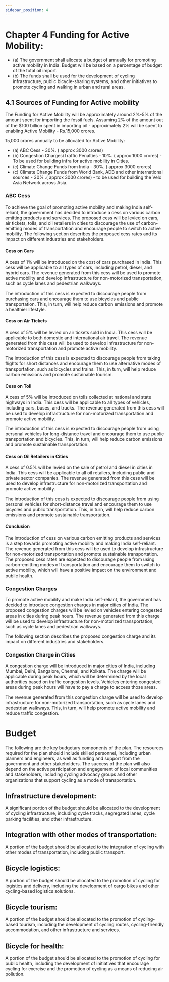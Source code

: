 ```yaml
---
sidebar_position: 4
---
```


# Chapter 4  Funding for Active Mobility:

- (a) The government shall allocate a budget of  annually for promoting active mobility in India. Budget will be based on a percentage of budget of the total oil import.
- (b) The funds shall be used for the development of cycling infrastructure, public bicycle-sharing systems, and other initiatives to promote cycling and walking in urban and rural areas.
 

##  4.1 Sources of Funding for Active mobility

The Funding for  Active Mobility will be approximately around 2%-5% of the amount spent for importing the fossil fuels.
Assuming 2% of the amount out of the $100 billion spent in importing oil - approximately 2% will be spent to enabling Active Mobility - Rs.15,000 crores.

15,000 crores annually to be allocated for Active Mobility:


- (a)  ABC Cess - 30%. ( approx 3000 crores)
- (b)  Congestion Charges/Traffic Penalties - 10%. ( approx 1000 crores) - To be used for building infra for active mobility in Cities.
- (c)  Climate Change Funds from India  - 30%. ( approx 3000 crores)
- (c)  Climate Change Funds from World Bank, ADB and other international sources - 30% .( approx 3000 crores) - to be used for building the Velo Asia Network across Asia.

### ABC Cess

To achieve the goal of promoting active mobility and making India self-reliant, the government has decided to introduce a cess on various carbon emitting products and services. The proposed cess will be levied on cars, air tickets, tolls, and oil retailers in cities to discourage the use of carbon-emitting modes of transportation and encourage people to switch to active mobility.
The following section describes the proposed cess rates and its impact on different industries and stakeholders.


#### Cess on Cars

A cess of 1% will be introduced on the cost of cars purchased in India. This cess will be applicable to all types of cars, including petrol, diesel, and hybrid cars. The revenue generated from this cess will be used to promote active mobility and develop infrastructure for non-motorized transportation, such as cycle lanes and pedestrian walkways.

The introduction of this cess is expected to discourage people from purchasing cars and encourage them to use bicycles and public transportation. This, in turn, will help reduce carbon emissions and promote a healthier lifestyle.

####   Cess on Air Tickets

A cess of 5% will be levied on air tickets sold in India. This cess will be applicable to both domestic and international air travel. The revenue generated from this cess will be used to develop infrastructure for non-motorized transportation and promote active mobility.

The introduction of this cess is expected to discourage people from taking flights for short distances and encourage them to use alternative modes of transportation, such as bicycles and trains. This, in turn, will help reduce carbon emissions and promote sustainable tourism.

####  Cess on Toll

A cess of 5% will be introduced on tolls collected at national and state highways in India. This cess will be applicable to all types of vehicles, including cars, buses, and trucks. The revenue generated from this cess will be used to develop infrastructure for non-motorized transportation and promote active mobility.

The introduction of this cess is expected to discourage people from using personal vehicles for long-distance travel and encourage them to use public transportation and bicycles. This, in turn, will help reduce carbon emissions and promote sustainable transportation.

#### Cess on Oil Retailers in Cities

A cess of 0.5% will be levied on the sale of petrol and diesel in cities in India. This cess will be applicable to all oil retailers, including public and private sector companies. The revenue generated from this cess will be used to develop infrastructure for non-motorized transportation and promote active mobility.

The introduction of this cess is expected to discourage people from using personal vehicles for short-distance travel and encourage them to use bicycles and public transportation. This, in turn, will help reduce carbon emissions and promote sustainable transportation.

#### Conclusion

The introduction of cess on various carbon emitting products and services is a step towards promoting active mobility and making India self-reliant. The revenue generated from this cess will be used to develop infrastructure for non-motorized transportation and promote sustainable transportation. The proposed cess rates are expected to discourage people from using carbon-emitting modes of transportation and encourage them to switch to active mobility, which will have a positive impact on the environment and public health.


### Congestion Charges

To promote active mobility and make India self-reliant, the government has decided to introduce congestion charges in major cities of India. The proposed congestion charges will be levied on vehicles entering congested areas in cities during peak hours. The revenue generated from this charge will be used to develop infrastructure for non-motorized transportation, such as cycle lanes and pedestrian walkways.

The following section describes the proposed congestion charge and its impact on different industries and stakeholders.

### Congestion Charge in Cities

A congestion charge will be introduced in major cities of India, including Mumbai, Delhi, Bangalore, Chennai, and Kolkata. The charge will be applicable during peak hours, which will be determined by the local authorities based on traffic congestion levels. Vehicles entering congested areas during peak hours will have to pay a charge to access those areas.

The revenue generated from this congestion charge will be used to develop infrastructure for non-motorized transportation, such as cycle lanes and pedestrian walkways. This, in turn, will help promote active mobility and reduce traffic congestion.


# Budget 
 The following are the key budgetary components of the plan. The resources required for the plan should include skilled personnel, including urban planners and engineers, as well as funding and support from the government and other stakeholders. The success of the plan will also depend on the active participation and engagement of local communities and stakeholders, including cycling advocacy groups and other organizations that support cycling as a mode of transportation.

## Infrastructure development: 
A significant portion of the budget should be allocated to the development of cycling infrastructure, including cycle tracks, segregated lanes, cycle parking facilities, and other infrastructure.
## Integration with other modes of transportation: 
A portion of the budget should be allocated to the integration of cycling with other modes of transportation, including public transport.
## Bicycle logistics: 
A portion of the budget should be allocated to the promotion of cycling for logistics and delivery, including the development of cargo bikes and other cycling-based logistics solutions.
## Bicycle tourism: 
A portion of the budget should be allocated to the promotion of cycling-based tourism, including the development of cycling routes, cycling-friendly accommodation, and other infrastructure and services.
## Bicycle for health:
 A portion of the budget should be allocated to the promotion of cycling for public health, including the development of initiatives that encourage cycling for exercise and the promotion of cycling as a means of reducing air pollution.
